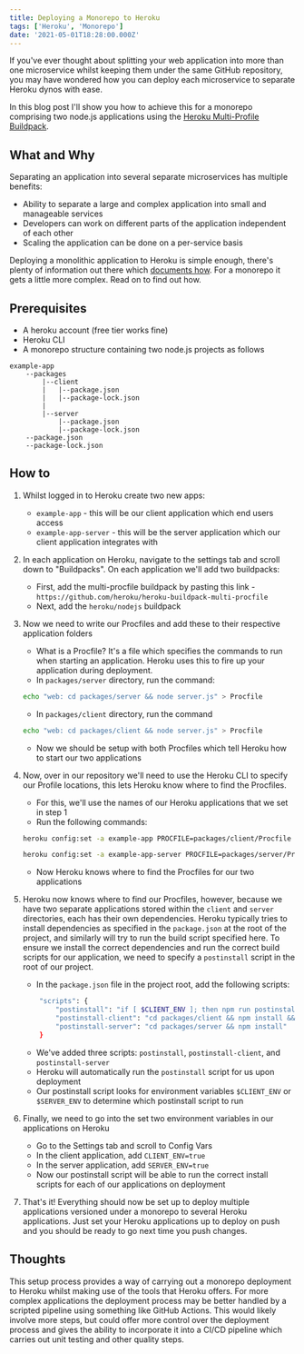 ```yaml
---
title: Deploying a Monorepo to Heroku
tags: ['Heroku', 'Monorepo']
date: '2021-05-01T18:28:00.000Z'
---
```


If you've ever thought about splitting your web application into more than one microservice whilst keeping them under the same GitHub repository, you may have wondered how you can deploy each microservice to separate Heroku dynos with ease.

In this blog post I'll show you how to achieve this for a monorepo comprising two node.js applications using the [Heroku Multi-Profile Buildpack](https://elements.heroku.com/buildpacks/heroku/heroku-buildpack-multi-procfile).

## What and Why

Separating an application into several separate microservices has multiple benefits:

- Ability to separate a large and complex application into small and manageable services
- Developers can work on different parts of the application independent of each other
- Scaling the application can be done on a per-service basis

Deploying a monolithic application to Heroku is simple enough, there's plenty of information out there which [documents how](https://devcenter.heroku.com/articles/getting-started-with-nodejs#set-up). For a monorepo it gets a little more complex. Read on to find out how.

## Prerequisites

- A heroku account (free tier works fine)
- Heroku CLI
- A monorepo structure containing two node.js projects as follows

```
example-app
    --packages
        |--client
        |   |--package.json
        |   |--package-lock.json
        |
        |--server
            |--package.json
            |--package-lock.json
    --package.json
    --package-lock.json
```

## How to

1. Whilst logged in to Heroku create two new apps:
   - `example-app` - this will be our client application which end users access
   - `example-app-server` - this will be the server application which our client application integrates with
2. In each application on Heroku, navigate to the settings tab and scroll down to "Buildpacks". On each application we'll add two buildpacks:
   - First, add the multi-procfile buildpack by pasting this link - `https://github.com/heroku/heroku-buildpack-multi-procfile`
   - Next, add the `heroku/nodejs` buildpack
3. Now we need to write our Procfiles and add these to their respective application folders

   - What is a Procfile? It's a file which specifies the commands to run when starting an application. Heroku uses this to fire up your application during deployment.
   - In `packages/server` directory, run the command:

   ```bash
   echo "web: cd packages/server && node server.js" > Procfile
   ```

   - In `packages/client` directory, run the command

   ```bash
   echo "web: cd packages/client && node server.js" > Procfile
   ```

   - Now we should be setup with both Procfiles which tell Heroku how to start our two applications

4. Now, over in our repository we'll need to use the Heroku CLI to specify our Profile locations, this lets Heroku know where to find the Procfiles.

   - For this, we'll use the names of our Heroku applications that we set in step 1
   - Run the following commands:

   ```bash
   heroku config:set -a example-app PROCFILE=packages/client/Procfile
   ```

   ```bash
   heroku config:set -a example-app-server PROCFILE=packages/server/Procfile
   ```

   - Now Heroku knows where to find the Procfiles for our two applications

5. Heroku now knows where to find our Procfiles, however, because we have two separate applications stored within the `client` and `server` directories, each has their own dependencies. Heroku typically tries to install dependencies as specified in the `package.json` at the root of the project, and similarly will try to run the build script specified here. To ensure we install the correct dependencies and run the correct build scripts for our application, we need to specify a `postinstall` script in the root of our project.

   - In the `package.json` file in the project root, add the following scripts:

   ```bash
       "scripts": {
           "postinstall": "if [ $CLIENT_ENV ]; then npm run postinstall-client; elif [ $SERVER_ENV ]; then npm run postinstall-server; else echo no environment detected, please set CLIENT_ENV or SERVER_ENV; fi",
           "postinstall-client": "cd packages/client && npm install && npm run build",
           "postinstall-server": "cd packages/server && npm install"
       }
   ```

   - We've added three scripts: `postinstall`, `postinstall-client`, and `postinstall-server`
   - Heroku will automatically run the `postinstall` script for us upon deployment
   - Our postinstall script looks for environment variables `$CLIENT_ENV` or `$SERVER_ENV` to determine which postinstall script to run

6. Finally, we need to go into the set two environment variables in our applications on Heroku
   - Go to the Settings tab and scroll to Config Vars
   - In the client application, add `CLIENT_ENV=true`
   - In the server application, add `SERVER_ENV=true`
   - Now our postinstall script will be able to run the correct install scripts for each of our applications on deployment
7. That's it! Everything should now be set up to deploy multiple applications versioned under a monorepo to several Heroku applications. Just set your Heroku applications up to deploy on push and you should be ready to go next time you push changes.

## Thoughts

This setup process provides a way of carrying out a monorepo deployment to Heroku whilst making use of the tools that Heroku offers. For more complex applications the deployment process may be better handled by a scripted pipeline using something like GitHub Actions. This would likely involve more steps, but could offer more control over the deployment process and gives the ability to incorporate it into a CI/CD pipeline which carries out unit testing and other quality steps.
